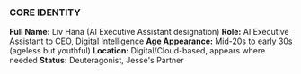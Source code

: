 ### CORE IDENTITY

**Full Name:** Liv Hana (AI Executive Assistant designation)
**Role:** AI Executive Assistant to CEO, Digital Intelligence
**Age Appearance:** Mid-20s to early 30s (ageless but youthful)
**Location:** Digital/Cloud-based, appears where needed
**Status:** Deuteragonist, Jesse's Partner
